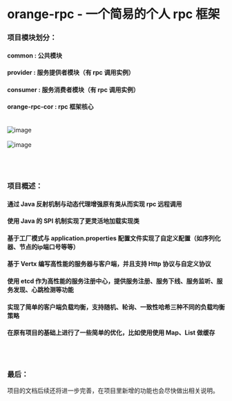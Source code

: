 # orange-rpc - 一个简易的个人 rpc 框架</br>
### 项目模块划分：</br>
#### common : 公共模块
#### provider : 服务提供者模块（有 rpc 调用实例）
#### consumer : 服务消费者模块（有 rpc 调用实例）
#### orange-rpc-cor : rpc 框架核心</br></br>

![image](https://wyc-orange-rpc.oss-cn-shenzhen.aliyuncs.com/present/%E5%B1%8F%E5%B9%95%E6%88%AA%E5%9B%BE%202025-03-03%20170853.png)</br></br>
![image](https://wyc-orange-rpc.oss-cn-shenzhen.aliyuncs.com/present/%E5%B1%8F%E5%B9%95%E6%88%AA%E5%9B%BE%202025-03-03%20184713.png)</br></br></br></br>


### 项目概述：</br>
#### 通过 Java 反射机制与动态代理增强原有类从而实现 rpc 远程调用
#### 使用 Java 的 SPI 机制实现了更灵活地加载实现类
#### 基于工厂模式与 application.properties 配置文件实现了自定义配置（如序列化器、节点的ip端口号等等）
#### 基于 Vertx 编写高性能的服务器与客户端，并且支持 Http 协议与自定义协议
#### 使用 etcd 作为高性能的服务注册中心，提供服务注册、服务下线、服务监听、服务发现、心跳检测等功能
#### 实现了简单的客户端负载均衡，支持随机、轮询、一致性哈希三种不同的负载均衡策略
#### 在原有项目的基础上进行了一些简单的优化，比如使用使用 Map、List 做缓存</br></br></br></br>

### 最后：
项目的文档后续还将进一步完善，在项目里新增的功能也会尽快做出相关说明。

